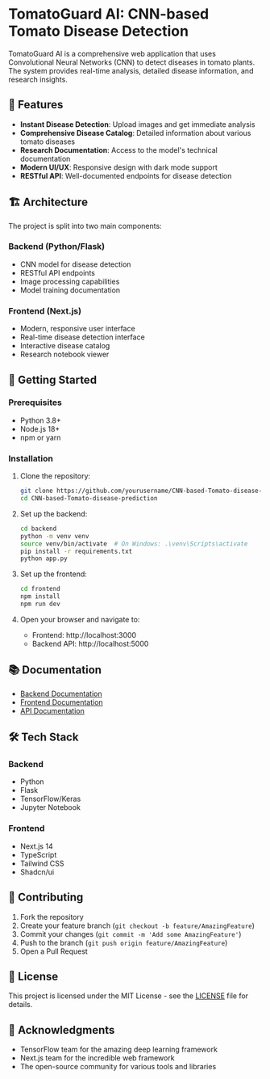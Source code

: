 # TomatoGuard AI: CNN-based Tomato Disease Detection

TomatoGuard AI is a comprehensive web application that uses Convolutional Neural Networks (CNN) to detect diseases in tomato plants. The system provides real-time analysis, detailed disease information, and research insights.

## 🌟 Features

- **Instant Disease Detection**: Upload images and get immediate analysis
- **Comprehensive Disease Catalog**: Detailed information about various tomato diseases
- **Research Documentation**: Access to the model's technical documentation
- **Modern UI/UX**: Responsive design with dark mode support
- **RESTful API**: Well-documented endpoints for disease detection

## 🏗️ Architecture

The project is split into two main components:

### Backend (Python/Flask)
- CNN model for disease detection
- RESTful API endpoints
- Image processing capabilities
- Model training documentation

### Frontend (Next.js)
- Modern, responsive user interface
- Real-time disease detection interface
- Interactive disease catalog
- Research notebook viewer

## 🚀 Getting Started

### Prerequisites

- Python 3.8+
- Node.js 18+
- npm or yarn

### Installation

1. Clone the repository:
   ```bash
   git clone https://github.com/yourusername/CNN-based-Tomato-disease-prediction.git
   cd CNN-based-Tomato-disease-prediction
   ```

2. Set up the backend:
   ```bash
   cd backend
   python -m venv venv
   source venv/bin/activate  # On Windows: .\venv\Scripts\activate
   pip install -r requirements.txt
   python app.py
   ```

3. Set up the frontend:
   ```bash
   cd frontend
   npm install
   npm run dev
   ```

4. Open your browser and navigate to:
   - Frontend: http://localhost:3000
   - Backend API: http://localhost:5000

## 📚 Documentation

- [Backend Documentation](./backend/README.md)
- [Frontend Documentation](./frontend/README.md)
- [API Documentation](./backend/notebook/cnn-based.ipynb)

## 🛠️ Tech Stack

### Backend
- Python
- Flask
- TensorFlow/Keras
- Jupyter Notebook

### Frontend
- Next.js 14
- TypeScript
- Tailwind CSS
- Shadcn/ui

## 🤝 Contributing

1. Fork the repository
2. Create your feature branch (`git checkout -b feature/AmazingFeature`)
3. Commit your changes (`git commit -m 'Add some AmazingFeature'`)
4. Push to the branch (`git push origin feature/AmazingFeature`)
5. Open a Pull Request

## 📝 License

This project is licensed under the MIT License - see the [LICENSE](LICENSE) file for details.

## 🙏 Acknowledgments

- TensorFlow team for the amazing deep learning framework
- Next.js team for the incredible web framework
- The open-source community for various tools and libraries
